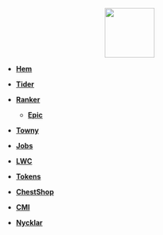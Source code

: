 <!-- docs/_sidebar.md -->

<a href="https://ekstammen.nu/">
<p align="center">
<img width="100" height="100" src="https://ekstammen.nu/img/serverlogo.png">  
</p>
</a>

* [**Hem**](/)

* [**Tider**](tider.md)

* [**Ranker**](ranker/README.md)
  * [**Epic**](ranker/epic.md)

* [**Towny**](towny.md)
		
* [**Jobs**](jobs.md)

* [**LWC**](lwc.md)

* [**Tokens**](tokens.md)
	
* [**ChestShop**](chestshop.md)
	
* [**CMI**](cmi.md)

* [**Nycklar**](nycklar.md)
